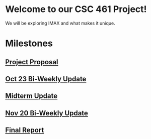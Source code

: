 # Welcome to our CSC 461 Project! 
We will be exploring IMAX and what makes it unique.

# Milestones
## [Project Proposal](/project_proposal.md)
## [Oct 23 Bi-Weekly Update](/nov23_update.md)
## [Midterm Update](/midterm_update.md)
## [Nov 20 Bi-Weekly Update](/nov20_update.md)
## [Final Report](/final_report.md)
